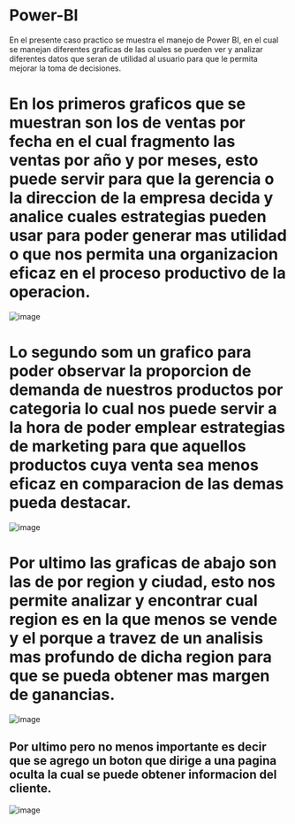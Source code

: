 # Power-BI
En el presente caso practico se muestra el manejo de Power BI, en el cual se manejan diferentes graficas de las cuales se pueden ver y analizar diferentes datos que seran de utilidad al usuario para que le permita mejorar la toma de decisiones.


# En los primeros graficos que se muestran son los de ventas por fecha en el cual fragmento las ventas por año y por meses, esto puede servir para que la gerencia o la direccion de la empresa decida y analice cuales estrategias pueden usar para poder generar mas utilidad o que nos permita una organizacion eficaz en el proceso productivo de la operacion.
![image](https://github.com/user-attachments/assets/59484be3-bb6f-45eb-8c5f-f620fa3ebcf5)

# Lo segundo som un grafico para poder observar la proporcion de demanda de nuestros productos por categoria lo cual nos puede servir a la hora de poder emplear estrategias de marketing para que aquellos productos cuya venta sea menos eficaz en comparacion de las demas pueda destacar.
![image](https://github.com/user-attachments/assets/a1d27d1f-9ed4-4b12-bc2e-645ba457d87d)


# Por ultimo las graficas de abajo son las de por region y ciudad, esto nos permite analizar y encontrar cual region es en la que menos se vende y el porque a travez de un analisis mas profundo de dicha region para que se pueda obtener mas margen de ganancias.
![image](https://github.com/user-attachments/assets/733320f5-e890-4199-b144-f6fb5d83eeb6)


## Por ultimo pero no menos importante es decir que se agrego un boton que dirige a una pagina oculta la cual se puede obtener informacion del cliente.
![image](https://github.com/user-attachments/assets/31e7eab2-cc07-4b3a-931a-3d527c83b009)
